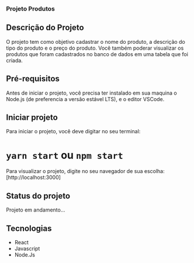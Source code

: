 ### Projeto Produtos

## Descrição do Projeto
O projeto tem como objetivo cadastrar o nome do produto, a descrição do tipo do produto e o preço do produto. Você também poderar visualizar os produtos que foram cadastrados no banco de dados em uma tabela que foi criada.


## Pré-requisitos
Antes de iniciar o projeto, você precisa ter instalado em sua maquina o Node.js (de preferencia a versão estável LTS), e o editor VSCode.


## Iniciar projeto
Para iniciar o projeto, você deve digitar no seu terminal:
# `yarn start` ou `npm start`

Para visualizar o projeto, digite no seu navegador de sua escolha:
[http://localhost:3000]


## Status do projeto
Projeto em andamento...


## Tecnologias
- React
- Javascript
- Node.Js


